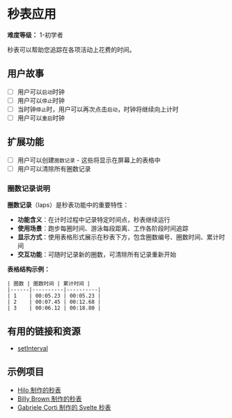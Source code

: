 # 秒表应用

**难度等级：** 1-初学者

秒表可以帮助您追踪在各项活动上花费的时间。

## 用户故事

-   [ ] 用户可以`启动`时钟
-   [ ] 用户可以`停止`时钟
-   [ ] 当时钟`停止`时，用户可以再次点击`启动`，时钟将继续向上计时
-   [ ] 用户可以`重启`时钟

## 扩展功能

-   [ ] 用户可以创建`圈数记录` - 这些将显示在屏幕上的表格中
-   [ ] 用户可以清除所有圈数记录

### 圈数记录说明

**圈数记录**（laps）是秒表功能中的重要特性：

- **功能含义**：在计时过程中记录特定时间点，秒表继续运行
- **使用场景**：跑步每圈时间、游泳每段距离、工作各阶段时间追踪
- **显示方式**：使用表格形式展示在秒表下方，包含圈数编号、圈数时间、累计时间
- **交互功能**：可随时记录新的圈数，可清除所有记录重新开始

**表格结构示例：**
```
| 圈数 | 圈数时间 | 累计时间 |
|------|----------|----------|
| 1    | 00:05.23 | 00:05.23 |
| 2    | 00:07.45 | 00:12.68 |
| 3    | 00:06.12 | 00:18.80 |
```

## 有用的链接和资源

-   [setInterval](https://www.w3schools.com/jsref/met_win_setinterval.asp)

## 示例项目

-   [Hilo 制作的秒表](https://codepen.io/hilotacker/pen/ONZWoX)
-   [Billy Brown 制作的秒表](https://codepen.io/_Billy_Brown/pen/dbJeh)
-   [Gabriele Corti 制作的 Svelte 秒表](https://codepen.io/borntofrappe/pen/KKKPZZg)
